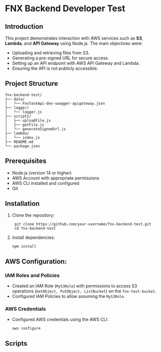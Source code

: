 # FNX Backend Developer Test
## Introduction
This project demonstrates interaction with AWS services such as **S3**, **Lambda**, and **API Gateway** using Node.js. The main objectives were:
- Uploading and retrieving files from S3.
- Generating a pre-signed URL for secure access.
- Setting up an API endpoint with AWS API Gateway and Lambda.
- Ensuring the API is not publicly accessible.

## Project Structure
```
fnx-backend-test/
├── data/
│   └── FnxTaskApi-dev-swagger-apigateway.json
├── logger/
│   └── logger.js
├── scripts/
│   ├── uploadFile.js
│   ├── getFile.js
│   └── generateSignedUrl.js
├── lambda/
│   └── index.js
├── README.md
└── package.json
```

## Prerequisites
- Node.js (version 14 or higher)
- AWS Account with appropriate permissions
- AWS CLI installed and configured
- Git

## Installation
1. Clone the repository:
   ```
    git clone https://github.com/your-username/fnx-backend-test.git
    cd fnx-backend-test
    ```
2. Install dependencies:
   ```
   npm install
   ```

## AWS Configuration:
### IAM Roles and Policies
- Created an IAM Role (`MyS3Role`) with permissions to access S3 operations (`GetObject, PutObject, ListBucket`) on the `fnx-test-bucket`.
- Configured IAM Policies to allow assuming the `MyS3Role`.
### AWS Credentials
- Configured AWS credentials using the AWS CLI:
  ```
  aws configure
  ```

## Scripts





   

